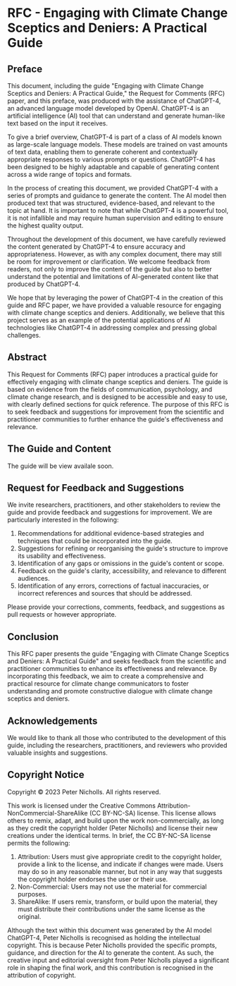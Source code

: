 # RFC - Engaging with Climate Change Sceptics and Deniers: A Practical Guide

## Preface
This document, including the guide "Engaging with Climate Change Sceptics and Deniers: A Practical Guide," the Request for Comments (RFC) paper, and this preface, was produced with the assistance of ChatGPT-4, an advanced language model developed by OpenAI. ChatGPT-4 is an artificial intelligence (AI) tool that can understand and generate human-like text based on the input it receives.

To give a brief overview, ChatGPT-4 is part of a class of AI models known as large-scale language models. These models are trained on vast amounts of text data, enabling them to generate coherent and contextually appropriate responses to various prompts or questions. ChatGPT-4 has been designed to be highly adaptable and capable of generating content across a wide range of topics and formats.

In the process of creating this document, we provided ChatGPT-4 with a series of prompts and guidance to generate the content. The AI model then produced text that was structured, evidence-based, and relevant to the topic at hand. It is important to note that while ChatGPT-4 is a powerful tool, it is not infallible and may require human supervision and editing to ensure the highest quality output.

Throughout the development of this document, we have carefully reviewed the content generated by ChatGPT-4 to ensure accuracy and appropriateness. However, as with any complex document, there may still be room for improvement or clarification. We welcome feedback from readers, not only to improve the content of the guide but also to better understand the potential and limitations of AI-generated content like that produced by ChatGPT-4.

We hope that by leveraging the power of ChatGPT-4 in the creation of this guide and RFC paper, we have provided a valuable resource for engaging with climate change sceptics and deniers. Additionally, we believe that this project serves as an example of the potential applications of AI technologies like ChatGPT-4 in addressing complex and pressing global challenges.


## Abstract
This Request for Comments (RFC) paper introduces a practical guide for effectively engaging with climate change sceptics and deniers. The guide is based on evidence from the fields of communication, psychology, and climate change research, and is designed to be accessible and easy to use, with clearly defined sections for quick reference. The purpose of this RFC is to seek feedback and suggestions for improvement from the scientific and practitioner communities to further enhance the guide's effectiveness and relevance.

## The Guide and Content
The guide will be view availale soon. 

## Request for Feedback and Suggestions
We invite researchers, practitioners, and other stakeholders to review the guide and provide feedback and suggestions for improvement. We are particularly interested in the following:
1. Recommendations for additional evidence-based strategies and techniques that could be incorporated into the guide.
2. Suggestions for refining or reorganising the guide's structure to improve its usability and effectiveness.
3. Identification of any gaps or omissions in the guide's content or scope.
4. Feedback on the guide's clarity, accessibility, and relevance to different audiences.
5. Identification of any errors, corrections of factual inaccuracies, or incorrect references and sources that should be addressed.

Please provide your corrections, comments, feedback, and suggestions as pull requests or however appropriate.

## Conclusion
This RFC paper presents the guide "Engaging with Climate Change Sceptics and Deniers: A Practical Guide" and seeks feedback from the scientific and practitioner communities to enhance its effectiveness and relevance. By incorporating this feedback, we aim to create a comprehensive and practical resource for climate change communicators to foster understanding and promote constructive dialogue with climate change sceptics and deniers.

## Acknowledgements
We would like to thank all those who contributed to the development of this guide, including the researchers, practitioners, and reviewers who provided valuable insights and suggestions.

## Copyright Notice
Copyright © 2023 Peter Nicholls. All rights reserved.

This work is licensed under the Creative Commons Attribution-NonCommercial-ShareAlike (CC BY-NC-SA) license. This license allows others to remix, adapt, and build upon the work non-commercially, as long as they credit the copyright holder (Peter Nicholls) and license their new creations under the identical terms.
In brief, the CC BY-NC-SA license permits the following:
1. Attribution: Users must give appropriate credit to the copyright holder, provide a link to the license, and indicate if changes were made. Users may do so in any reasonable manner, but not in any way that suggests the copyright holder endorses the user or their use.
2. Non-Commercial: Users may not use the material for commercial purposes.
3. ShareAlike: If users remix, transform, or build upon the material, they must distribute their contributions under the same license as the original.

Although the text within this document was generated by the AI model ChatGPT-4, Peter Nicholls is recognised as holding the intellectual copyright. This is because Peter Nicholls provided the specific prompts, guidance, and direction for the AI to generate the content. As such, the creative input and editorial oversight from Peter Nicholls played a significant role in shaping the final work, and this contribution is recognised in the attribution of copyright.

